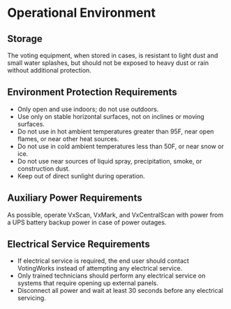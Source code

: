 # Operational Environment

## Storage

The voting equipment, when stored in cases, is resistant to light dust and small water splashes, but should not be exposed to heavy dust or rain without additional protection.

## Environment Protection Requirements

* Only open and use indoors; do not use outdoors.
* Use only on stable horizontal surfaces, not on inclines or moving surfaces.
* Do not use in hot ambient temperatures greater than 95F, near open flames, or near other heat sources.
* Do not use in cold ambient temperatures less than 50F, or near snow or ice.
* Do not use near sources of liquid spray, precipitation, smoke, or construction dust.
* Keep out of direct sunlight during operation.

## Auxiliary Power Requirements

As possible, operate VxScan, VxMark, and VxCentralScan with power from a UPS battery backup power in case of power outages.

## Electrical Service Requirements&#x20;

* If electrical service is required, the end user should contact VotingWorks instead of attempting any electrical service.
* Only trained technicians should perform any electrical service on systems that require opening up external panels.
* Disconnect all power and wait at least 30 seconds before any electrical servicing.
